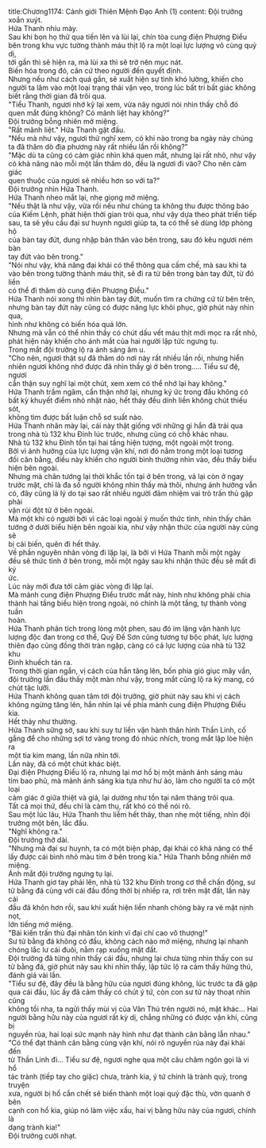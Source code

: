 title:Chương1174: Cảnh giới Thiên Mệnh Đạo Anh (1)
content:
Đội trưởng xoắn xuýt.<br>Hứa Thanh nhíu mày.<br>Sau khi bọn họ thử qua tiến lên và lùi lại, chín tòa cung điện Phượng Điểu<br>bên trong khu vực tường thành máu thịt lộ ra một loại lực lượng vô cùng quỷ dị,<br>tới gần thì sẽ hiện ra, mà lùi xa thì sẽ trở nên mục nát.<br>Biến hóa trong đó, căn cứ theo người đến quyết định.<br>Nhưng nếu như cách quá gần, sẽ xuất hiện sự tình khó lường, khiến cho<br>người ta lâm vào một loại trạng thái vặn vẹo, trong lúc bất tri bất giác không<br>biết rằng thời gian đã trôi qua.<br>"Tiểu Thanh, ngươi nhớ kỹ lại xem, vừa nãy ngươi nói nhìn thấy chỗ đó<br>quen mắt đúng không? Có mãnh liệt hay không?"<br>Đội trưởng bỗng nhiên mở miệng.<br>"Rất mãnh liệt." Hứa Thanh gật đầu.<br>"Nếu mà như vậy, ngươi thử nghĩ xem, có khi nào trong ba ngày này chúng<br>ta đã thăm dò địa phương này rất nhiều lần rồi không?"<br>"Mặc dù ta cũng có cảm giác nhìn khá quen mắt, nhưng lại rất nhỏ, như vậy<br>có khả năng nào mỗi một lần thăm dò, đều là ngươi đi vào? Cho nên cảm giác<br>quen thuộc của ngươi sẽ nhiều hơn so với ta?"<br>Đội trưởng nhìn Hứa Thanh.<br>Hứa Thanh nheo mắt lại, nhẹ giọng mở miệng.<br>"Nếu thật là như vậy, vừa rồi nếu như chúng ta không thu được thông báo<br>của Kiếm Lệnh, phát hiện thời gian trôi qua, như vậy dựa theo phát triển tiếp<br>sau, ta sẽ yêu cầu đại sư huynh ngươi giúp ta, ta có thể sẽ dùng lớp phòng hộ<br>của bàn tay đứt, dung nhập bản thân vào bên trong, sau đó kêu ngươi ném bàn<br>tay đứt vào bên trong."<br>"Nói như vậy, khả năng đại khái có thể thông qua cấm chế, mà sau khi ta<br>vào bên trong tường thành máu thịt, sẽ đi ra từ bên trong bàn tay đứt, từ đó liền<br>có thể đi thăm dò cung điện Phượng Điểu."<br>Hứa Thanh nói xong thì nhìn bàn tay đứt, muốn tìm ra chứng cứ từ bên trên,<br>nhưng bàn tay đứt này cũng có được năng lực khôi phục, giờ phút này nhìn qua,<br>hình như không có biến hóa quá lớn.<br>Nhưng mà vẫn có thể nhìn thấy có chút dấu vết máu thịt mới mọc ra rất nhỏ,<br>phát hiện này khiến cho ánh mắt của hai người lập tức ngưng tụ.<br>Trong mắt đội trưởng lộ ra ánh sáng âm u.<br>"Cho nên, ngươi thật sự đã thăm dò nơi này rất nhiều lần rồi, nhưng hiển<br>nhiên ngươi không nhớ được đã nhìn thấy gì ở bên trong..... Tiểu sư đệ, ngươi<br>cẩn thận suy nghĩ lại một chút, xem xem có thể nhớ lại hay không."<br>Hứa Thanh trầm ngâm, cẩn thận nhớ lại, nhưng ký ức trong đầu không có<br>bất kỳ khuyết điểm nhỏ nhặt nào, hết thảy đều dính liền không chút thiếu sót,<br>không tìm được bất luận chỗ sơ suất nào.<br>Hứa Thanh nhăn mày lại, cái này thật giống với những gì hắn đã trải qua<br>trong nhà tù 132 khu Đinh lúc trước, nhưng cũng có chỗ khác nhau.<br>Nhà tù 132 khu Đinh tồn tại hai tầng hiện tượng, một ngoài một trong.<br>Bởi vì ảnh hưởng của lực lượng vận khí, nơi đó nằm trong một loại tương<br>đối cân bằng, điều này khiến cho người bình thường nhìn vào, đều thấy biểu<br>hiện bên ngoài.<br>Nhưng mà chân tướng lại thời khắc tồn tại ở bên trong, vả lại còn ở ngay<br>trước mặt, chỉ là đa số người không nhìn thấy mà thôi, nhưng ảnh hưởng vẫn<br>có, đây cũng là lý do tại sao rất nhiều người đảm nhiệm vai trò trấn thủ gặp phải<br>vận rủi đột tử ở bên ngoài.<br>Mà một khi có người bởi vì các loại ngoài ý muốn thức tỉnh, nhìn thấy chân<br>tướng ở dưới biểu hiện bên ngoài kia, như vậy nhận thức của người này cũng sẽ<br>bị cải biến, quên đi hết thảy.<br>Về phần nguyên nhân vòng đi lặp lại, là bởi vì Hứa Thanh mỗi một ngày<br>đều sẽ thức tỉnh ở bên trong, mỗi một ngày sau khi nhận thức đều sẽ mất đi ký<br>ức.<br>Lúc này mới đưa tới cảm giác vòng đi lặp lại.<br>Mà mảnh cung điện Phượng Điểu trước mắt này, hình như không phải chia<br>thành hai tầng biểu hiện trong ngoài, nó chính là một tầng, tự thành vòng tuần<br>hoàn.<br>Hứa Thanh phân tích trong lòng một phen, sau đó im lặng vận hành lực<br>lượng độc đan trong cơ thể, Quỷ Đế Sơn cũng tương tự bộc phát, lực lượng<br>thiên đạo cũng đồng thời tràn ngập, càng có cả lực lượng của nhà tù 132 khu<br>Đinh khuếch tán ra.<br>Trong thời gian ngắn, vị cách của hắn tăng lên, bốn phía gió giục mây vần,<br>đội trưởng lần đầu thấy một màn như vậy, trong mắt cũng lộ ra kỳ mang, có<br>chút tặc lưỡi.<br>Hứa Thanh không quan tâm tới đội trưởng, giờ phút này sau khi vị cách<br>không ngừng tăng lên, hắn nhìn lại về phía mảnh cung điện Phượng Điểu kia.<br>Hết thảy như thường.<br>Hứa Thanh sững sờ, sau khi suy tư liền vận hành thân hình Thần Linh, cố<br>gắng để cho những sợi tơ vàng trong đó nhúc nhích, trong mắt lập lòe hiện ra<br>một tia kim mang, lần nữa nhìn tới.<br>Lần này, đã có một chút khác biệt.<br>Đại điện Phượng Điểu lộ ra, nhưng lại mơ hồ bị một mảnh ánh sáng màu<br>tím bao phủ, mà mảnh ánh sáng kia tựa như hư ảo, làm cho người ta có một loại<br>cảm giác ở giữa thiệt và giả, lại dường như tồn tại năm tháng trôi qua.<br>Tất cả mọi thứ, đều chỉ là cảm thụ, rất khó có thể nói rõ.<br>Sau một lúc lâu, Hứa Thanh thu liễm hết thảy, than nhẹ một tiếng, nhìn đội<br>trưởng một bên, lắc đầu.<br>"Nghĩ không ra."<br>Đội trưởng thở dài.<br>"Nhưng mà đại sư huynh, ta có một biện pháp, đại khái có khả năng có thể<br>lấy được cái bình nhỏ màu tím ở bên trong kia." Hứa Thanh bỗng nhiên mở<br>miệng.<br>Ánh mắt đội trưởng ngưng tụ lại.<br>Hứa Thanh giơ tay phải lên, nhà tù 132 khu Đinh trong cơ thể chấn động, sư<br>tử bằng đá cùng với cái đầu đồng thời bị nhiếp ra, rơi trên mặt đất, lần này cái<br>đầu đã khôn hơn rồi, sau khi xuất hiện liền nhanh chóng bày ra vẻ mặt nịnh nọt,<br>lớn tiếng mở miệng.<br>"Bái kiến trấn thủ đại nhân tôn kính vĩ đại chí cao vô thượng!"<br>Sư tử bằng đá không có đầu, không cách nào mở miệng, nhưng lại nhanh<br>chóng lắc lư cái đuôi, nằm rạp xuống mặt đất.<br>Đội trưởng đã từng nhìn thấy cái đầu, nhưng lại chưa từng nhìn thấy con sư<br>tử bằng đá, giờ phút này sau khi nhìn thấy, lập tức lộ ra cảm thấy hứng thú,<br>đánh giá vài lần.<br>"Tiểu sư đệ, đây đều là bằng hữu của ngươi đúng không, lúc trước ta đã gặp<br>qua cái đầu, lúc ấy đã cảm thấy có chút ý tứ, còn con sư tử này thoạt nhìn cũng<br>không tồi nha, ta ngửi thấy mùi vị của Vân Thú trên người nó, mặt khác... Hai<br>người bằng hữu này của ngươi rất kỳ dị, chẳng những có được vận khí, cũng bị<br>nguyền rủa, hai loại sức mạnh này hình như đạt thành cân bằng lẫn nhau."<br>"Có thể đạt thành cân bằng cùng vận khí, nói rõ nguyền rủa này đại khái đến<br>từ Thần Linh đi... Tiểu sư đệ, ngươi nghe qua một câu châm ngôn gọi là vi hổ<br>tác trành (tiếp tay cho giặc) chưa, trành kia, ý tứ chính là trành quỷ, trong truyện<br>xưa, người bị hổ cắn chết sẽ biến thành một loại quỷ đặc thù, vờn quanh ở bên<br>cạnh con hổ kia, giúp nó làm việc xấu, hai vị bằng hữu này của ngươi, chính là<br>dạng trành kia!"<br>Đội trưởng cười nhạt.
